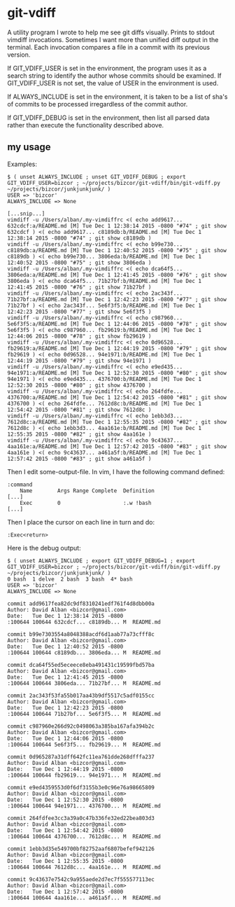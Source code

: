# git-vdiff

A utility program I wrote to help me see git diffs visually.  Prints to stdout vimdiff invocations.  Sometimes I want more than unified diff output in the terminal.  Each invocation compares a file in a commit with its previous version.

If GIT_VDIFF_USER is set in the environment, the program uses it as a search string to identify the author whose commits should be examined.  If GIT_VDIFF_USER is not set, the value of USER in the environment is used.

If ALWAYS_INCLUDE is set in the environment, it is taken to be a list of sha's of commits to be processed irregardless of the commit author.

If GIT_VDIFF_DEBUG is set in the environment, then list all parsed data rather than execute the functionality described above.

## my usage

Examples:

```
$ ( unset ALWAYS_INCLUDE ; unset GIT_VDIFF_DEBUG ; export GIT_VDIFF_USER=bizcor ; ~/projects/bizcor/git-vdiff/bin/git-vdiff.py ~/projects/bizcor/junkjunkjunk/ )
USER => 'bizcor'
ALWAYS_INCLUDE => None

[...snip...]
vimdiff -u /Users/alban/.my-vimdiffrc <( echo add9617... 632cdcf:a/README.md [M] Tue Dec 1 12:38:14 2015 -0800 "#74" ; git show 632cdcf ) <( echo add9617... c8189db:b/README.md [M] Tue Dec 1 12:38:14 2015 -0800 "#74" ; git show c8189db )
vimdiff -u /Users/alban/.my-vimdiffrc <( echo b99e730... c8189db:a/README.md [M] Tue Dec 1 12:40:52 2015 -0800 "#75" ; git show c8189db ) <( echo b99e730... 3806eda:b/README.md [M] Tue Dec 1 12:40:52 2015 -0800 "#75" ; git show 3806eda )
vimdiff -u /Users/alban/.my-vimdiffrc <( echo dca64f5... 3806eda:a/README.md [M] Tue Dec 1 12:41:45 2015 -0800 "#76" ; git show 3806eda ) <( echo dca64f5... 71b27bf:b/README.md [M] Tue Dec 1 12:41:45 2015 -0800 "#76" ; git show 71b27bf )
vimdiff -u /Users/alban/.my-vimdiffrc <( echo 2ac343f... 71b27bf:a/README.md [M] Tue Dec 1 12:42:23 2015 -0800 "#77" ; git show 71b27bf ) <( echo 2ac343f... 5e6f3f5:b/README.md [M] Tue Dec 1 12:42:23 2015 -0800 "#77" ; git show 5e6f3f5 )
vimdiff -u /Users/alban/.my-vimdiffrc <( echo c987960... 5e6f3f5:a/README.md [M] Tue Dec 1 12:44:06 2015 -0800 "#78" ; git show 5e6f3f5 ) <( echo c987960... fb29619:b/README.md [M] Tue Dec 1 12:44:06 2015 -0800 "#78" ; git show fb29619 )
vimdiff -u /Users/alban/.my-vimdiffrc <( echo 0d96528... fb29619:a/README.md [M] Tue Dec 1 12:44:19 2015 -0800 "#79" ; git show fb29619 ) <( echo 0d96528... 94e1971:b/README.md [M] Tue Dec 1 12:44:19 2015 -0800 "#79" ; git show 94e1971 )
vimdiff -u /Users/alban/.my-vimdiffrc <( echo e9ed435... 94e1971:a/README.md [M] Tue Dec 1 12:52:30 2015 -0800 "#80" ; git show 94e1971 ) <( echo e9ed435... 4376700:b/README.md [M] Tue Dec 1 12:52:30 2015 -0800 "#80" ; git show 4376700 )
vimdiff -u /Users/alban/.my-vimdiffrc <( echo 264fdfe... 4376700:a/README.md [M] Tue Dec 1 12:54:42 2015 -0800 "#81" ; git show 4376700 ) <( echo 264fdfe... 7612d8c:b/README.md [M] Tue Dec 1 12:54:42 2015 -0800 "#81" ; git show 7612d8c )
vimdiff -u /Users/alban/.my-vimdiffrc <( echo 1ebb3d3... 7612d8c:a/README.md [M] Tue Dec 1 12:55:35 2015 -0800 "#82" ; git show 7612d8c ) <( echo 1ebb3d3... 4aa161e:b/README.md [M] Tue Dec 1 12:55:35 2015 -0800 "#82" ; git show 4aa161e )
vimdiff -u /Users/alban/.my-vimdiffrc <( echo 9c43637... 4aa161e:a/README.md [M] Tue Dec 1 12:57:42 2015 -0800 "#83" ; git show 4aa161e ) <( echo 9c43637... a461a5f:b/README.md [M] Tue Dec 1 12:57:42 2015 -0800 "#83" ; git show a461a5f )
```

Then I edit some-output-file.  In vim, I have the following command defined:

```
:command
    Name        Args Range Complete  Definition
[...]
    Exec        0                    :.w !bash
[...]
```

Then I place the cursor on each line in turn and do:

```
:Exec<return>
```

Here is the debug output:

```
$ ( unset ALWAYS_INCLUDE ; export GIT_VDIFF_DEBUG=1 ; export GIT_VDIFF_USER=bizcor ; ~/projects/bizcor/git-vdiff/bin/git-vdiff.py ~/projects/bizcor/junkjunkjunk/ )
0 bash  1 delve  2 bash  3 bash  4* bash
USER => 'bizcor'
ALWAYS_INCLUDE => None

commit add9617fea82dc9df8310241edf761f4d8dbb00a
Author: David Alban <bizcor@gmail.com>
Date:   Tue Dec 1 12:38:14 2015 -0800
:100644 100644 632cdcf... c8189db... M  README.md

commit b99e7303554a8048388acdf6d1aab77a73cfff8c
Author: David Alban <bizcor@gmail.com>
Date:   Tue Dec 1 12:40:52 2015 -0800
:100644 100644 c8189db... 3806eda... M  README.md

commit dca64f55ed5eceece8eba491431c19599fbd57ba
Author: David Alban <bizcor@gmail.com>
Date:   Tue Dec 1 12:41:45 2015 -0800
:100644 100644 3806eda... 71b27bf... M  README.md

commit 2ac343f53fa55b017aa43b9df5517c5adf0155cc
Author: David Alban <bizcor@gmail.com>
Date:   Tue Dec 1 12:42:23 2015 -0800
:100644 100644 71b27bf... 5e6f3f5... M  README.md

commit c987960e266d92c0498063a385ba167afa394b2c
Author: David Alban <bizcor@gmail.com>
Date:   Tue Dec 1 12:44:06 2015 -0800
:100644 100644 5e6f3f5... fb29619... M  README.md

commit 0d965287a31dff642fc11ea761dde268dfffa237
Author: David Alban <bizcor@gmail.com>
Date:   Tue Dec 1 12:44:19 2015 -0800
:100644 100644 fb29619... 94e1971... M  README.md

commit e9ed4359553d0f6df3155b3e0c96e76a98665809
Author: David Alban <bizcor@gmail.com>
Date:   Tue Dec 1 12:52:30 2015 -0800
:100644 100644 94e1971... 4376700... M  README.md

commit 264fdfee3cc3a39a0c47b336fe32ed22bea803d3
Author: David Alban <bizcor@gmail.com>
Date:   Tue Dec 1 12:54:42 2015 -0800
:100644 100644 4376700... 7612d8c... M  README.md

commit 1ebb3d35e549700bf82752aaf6807befef942126
Author: David Alban <bizcor@gmail.com>
Date:   Tue Dec 1 12:55:35 2015 -0800
:100644 100644 7612d8c... 4aa161e... M  README.md

commit 9c43637e7542c9a955aede2d7ec7f555577113ec
Author: David Alban <bizcor@gmail.com>
Date:   Tue Dec 1 12:57:42 2015 -0800
:100644 100644 4aa161e... a461a5f... M  README.md
```
